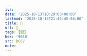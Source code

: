 ```yaml
---
ivs:
date: '2025-10-13T10:29:03+08:00'
lastmod: '2025-10-14T21:46:45-08:00'
title: 􂀹
url: 􂀹
tags: [遐]
hex: '9050'
src: DCCV
note:
---
```

